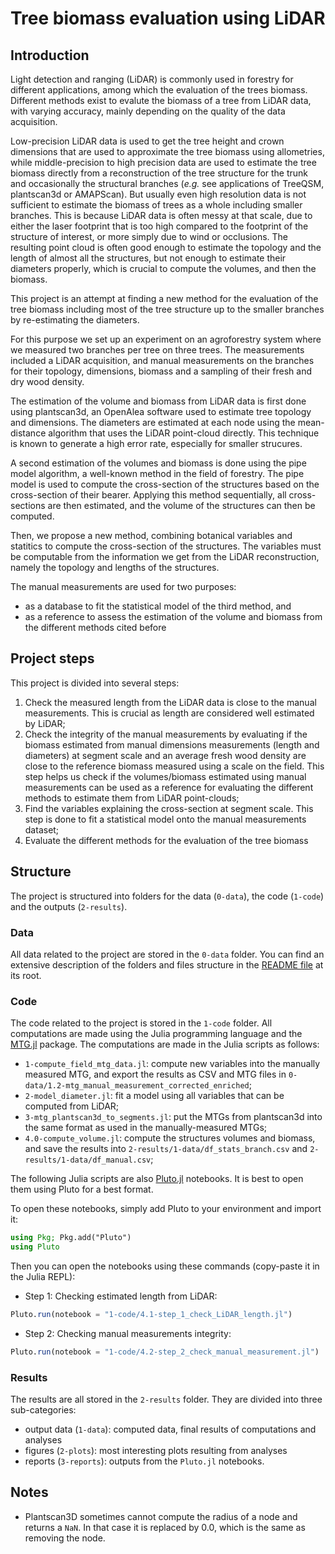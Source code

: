 # Tree biomass evaluation using LiDAR

## Introduction

Light detection and ranging (LiDAR) is commonly used in forestry for different applications, among which the evaluation of the trees biomass. Different methods exist to evalute the biomass of a tree from LiDAR data, with varying accuracy, mainly depending on the quality of the data acquisition.

Low-precision LiDAR data is used to get the tree height and crown dimensions that are used to approximate the tree biomass using allometries, while middle-precision to high precision data are used to estimate the tree biomass directly from a reconstruction of the tree structure for the trunk and occasionally the structural branches (*e.g.* see applications of TreeQSM, plantscan3d or AMAPScan). But usually even high resolution data is not sufficient to estimate the biomass of trees as a whole including smaller branches. This is because LiDAR data is often messy at that scale, due to either the laser footprint that is too high compared to the footprint of the structure of interest, or more simply due to wind or occlusions. The resulting point cloud is often good enough to estimate the topology and the length of almost all the structures, but not enough to estimate their diameters properly, which is crucial to compute the volumes, and then the biomass.

This project is an attempt at finding a new method for the evaluation of the tree biomass including most of the tree structure up to the smaller branches by re-estimating the diameters.

For this purpose we set up an experiment on an agroforestry system where we measured two branches per tree on three trees. The measurements included a LiDAR acquisition, and manual measurements on the branches for their topology, dimensions, biomass and a sampling of their fresh and dry wood density.

The estimation of the volume and biomass from LiDAR data is first done using plantscan3d, an OpenAlea software used to estimate tree topology and dimensions. The diameters are estimated at each node using the mean-distance algorithm that uses the LiDAR point-cloud directly. This technique is known to generate a high error rate, especially for smaller strucures.

A second estimation of the volumes and biomass is done using the pipe model algorithm, a well-known method in the field of forestry. The pipe model is used to compute the cross-section of the structures based on the cross-section of their bearer. Applying this method sequentially, all cross-sections are then estimated, and the volume of the structures can then be computed.

Then, we propose a new method, combining botanical variables and statitics to compute the cross-section of the structures. The variables must be computable from the information we get from the LiDAR reconstruction, namely the topology and lengths of the structures.

The manual measurements are used for two purposes:

- as a database to fit the statistical model of the third method, and
- as a reference to assess the estimation of the volume and biomass from the different methods cited before

## Project steps

This project is divided into several steps:

1. Check the measured length from the LiDAR data is close to the manual measurements. This is crucial as length are considered well estimated by LiDAR;
2. Check the integrity of the manual measurements by evaluating if the biomass estimated from manual dimensions measurements (length and diameters) at segment scale and an average fresh wood density are close to the reference biomass measured using a scale on the field. This step helps us check if the volumes/biomass estimated using manual measurements can be used as a reference for evaluating the different methods to estimate them from LiDAR point-clouds;
3. Find the variables explaining the cross-section at segment scale. This step is done to fit a statistical model onto the manual measurements dataset;
4. Evaluate the different methods for the evaluation of the tree biomass

## Structure

The project is structured into folders for the data (`0-data`), the code (`1-code`) and the outputs (`2-results`).

### Data

All data related to the project are stored in the `0-data` folder. You can find an extensive description of the folders and files structure in the [README file](0-data/README.md) at its root.

### Code

The code related to the project is stored in the `1-code` folder. All computations are made using the Julia programming language and the [MTG.jl](https://vezy.github.io/MTG.jl/dev/) package. The computations are made in the Julia scripts as follows:

- `1-compute_field_mtg_data.jl`: compute new variables into the manually measured MTG, and export the results as CSV and MTG files in `0-data/1.2-mtg_manual_measurement_corrected_enriched`;
- `2-model_diameter.jl`: fit a model using all variables that can be computed from LiDAR;
- `3-mtg_plantscan3d_to_segments.jl`: put the MTGs from plantscan3d into the same format as used in the manually-measured MTGs;
- `4.0-compute_volume.jl`: compute the structures volumes and biomass, and save the results into `2-results/1-data/df_stats_branch.csv` and `2-results/1-data/df_manual.csv`;

The following Julia scripts are also [Pluto.jl](https://github.com/fonsp/Pluto.jl) notebooks. It is best to open them using Pluto for a best format.

To open these notebooks, simply add Pluto to your environment and import it:

```julia
using Pkg; Pkg.add("Pluto")
using Pluto
```

Then you can open the notebooks using these commands (copy-paste it in the Julia REPL):

- Step 1: Checking estimated length from LiDAR:

```julia
Pluto.run(notebook = "1-code/4.1-step_1_check_LiDAR_length.jl")
```

- Step 2: Checking manual measurements integrity:

```julia
Pluto.run(notebook = "1-code/4.2-step_2_check_manual_measurement.jl")
```

### Results

The results are all stored in the `2-results` folder. They are divided into three sub-categories:

- output data (`1-data`): computed data, final results of computations and analyses
- figures (`2-plots`): most interesting plots resulting from analyses
- reports (`3-reports`): outputs from the `Pluto.jl` notebooks.


## Notes

- Plantscan3D sometimes cannot compute the radius of a node and returns a `NaN`. In that case it is replaced by 0.0, which is the same as removing the node.